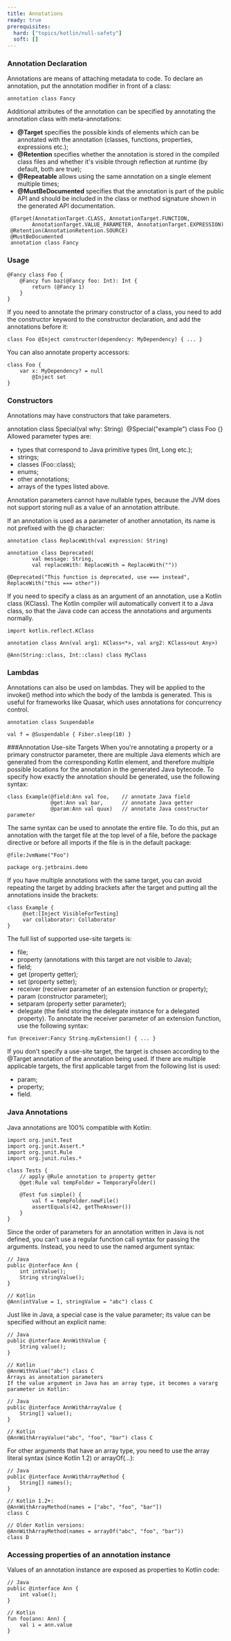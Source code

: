 ```yaml
---
title: Annotations
ready: true
prerequisites:
  hard: ["topics/kotlin/null-safety"]
  soft: []
---
```

### Annotation Declaration
Annotations are means of attaching metadata to code. To declare an annotation, put the annotation modifier in front of a class:

```
annotation class Fancy
```
Additional attributes of the annotation can be specified by annotating the annotation class with meta-annotations:

- __@Target__ specifies the possible kinds of elements which can be annotated with the annotation (classes, functions, properties, expressions etc.);
- __@Retention__ specifies whether the annotation is stored in the compiled class files and whether it's visible through reflection at runtime (by default, both are true);
- __@Repeatable__ allows using the same annotation on a single element multiple times;
- __@MustBeDocumented__ specifies that the annotation is part of the public API and should be included in the class or method signature shown in the generated API documentation.
```
 @Target(AnnotationTarget.CLASS, AnnotationTarget.FUNCTION,
        AnnotationTarget.VALUE_PARAMETER, AnnotationTarget.EXPRESSION)
 @Retention(AnnotationRetention.SOURCE)
 @MustBeDocumented
 annotation class Fancy
```
### Usage
```
@Fancy class Foo {
    @Fancy fun baz(@Fancy foo: Int): Int {
        return (@Fancy 1)
    }
}
```
If you need to annotate the primary constructor of a class, you need to add the constructor keyword to the constructor declaration, and add the annotations before it:
```
class Foo @Inject constructor(dependency: MyDependency) { ... }
```
You can also annotate property accessors:
```
class Foo {
    var x: MyDependency? = null
        @Inject set
}
```
### Constructors
Annotations may have constructors that take parameters.

annotation class Special(val why: String)
​
@Special("example") class Foo {}
Allowed parameter types are:

- types that correspond to Java primitive types (Int, Long etc.);
- strings;
- classes (Foo::class);
- enums;
- other annotations;
- arrays of the types listed above.

Annotation parameters cannot have nullable types, because the JVM does not support storing null as a value of an annotation attribute.

If an annotation is used as a parameter of another annotation, its name is not prefixed with the @ character:
```
annotation class ReplaceWith(val expression: String)
​
annotation class Deprecated(
        val message: String,
        val replaceWith: ReplaceWith = ReplaceWith(""))
​
@Deprecated("This function is deprecated, use === instead", ReplaceWith("this === other"))
```
If you need to specify a class as an argument of an annotation, use a Kotlin class (KClass). The Kotlin compiler will automatically convert it to a Java class, so that the Java code can access the annotations and arguments normally.
```
import kotlin.reflect.KClass
​
annotation class Ann(val arg1: KClass<*>, val arg2: KClass<out Any>)
​
@Ann(String::class, Int::class) class MyClass
```
### Lambdas
Annotations can also be used on lambdas. They will be applied to the invoke() method into which the body of the lambda is generated. This is useful for frameworks like Quasar, which uses annotations for concurrency control.
```
annotation class Suspendable
​
val f = @Suspendable { Fiber.sleep(10) }
```
###Annotation Use-site Targets
When you're annotating a property or a primary constructor parameter, there are multiple Java elements which are generated from the corresponding Kotlin element, and therefore multiple possible locations for the annotation in the generated Java bytecode. To specify how exactly the annotation should be generated, use the following syntax:
```
class Example(@field:Ann val foo,    // annotate Java field
              @get:Ann val bar,      // annotate Java getter
              @param:Ann val quux)   // annotate Java constructor parameter
```
The same syntax can be used to annotate the entire file. To do this, put an annotation with the target file at the top level of a file, before the package directive or before all imports if the file is in the default package:
```
@file:JvmName("Foo")
​
package org.jetbrains.demo
```
If you have multiple annotations with the same target, you can avoid repeating the target by adding brackets after the target and putting all the annotations inside the brackets:
```
class Example {
     @set:[Inject VisibleForTesting]
     var collaborator: Collaborator
}
```
The full list of supported use-site targets is:

- file;
- property (annotations with this target are not visible to Java);
- field;
- get (property getter);
- set (property setter);
- receiver (receiver parameter of an extension function or property);
- param (constructor parameter);
- setparam (property setter parameter);
- delegate (the field storing the delegate instance for a delegated property).
To annotate the receiver parameter of an extension function, use the following syntax:
```
fun @receiver:Fancy String.myExtension() { ... }
```
If you don't specify a use-site target, the target is chosen according to the @Target annotation of the annotation being used. If there are multiple applicable targets, the first applicable target from the following list is used:

- param;
- property;
- field.
### Java Annotations
Java annotations are 100% compatible with Kotlin:
```
import org.junit.Test
import org.junit.Assert.*
import org.junit.Rule
import org.junit.rules.*
​
class Tests {
    // apply @Rule annotation to property getter
    @get:Rule val tempFolder = TemporaryFolder()
​
    @Test fun simple() {
        val f = tempFolder.newFile()
        assertEquals(42, getTheAnswer())
    }
}
```
Since the order of parameters for an annotation written in Java is not defined, you can't use a regular function call syntax for passing the arguments. Instead, you need to use the named argument syntax:
```
// Java
public @interface Ann {
    int intValue();
    String stringValue();
}
```
```
// Kotlin
@Ann(intValue = 1, stringValue = "abc") class C
```
Just like in Java, a special case is the value parameter; its value can be specified without an explicit name:
```
// Java
public @interface AnnWithValue {
    String value();
}
```
```
// Kotlin
@AnnWithValue("abc") class C
Arrays as annotation parameters
If the value argument in Java has an array type, it becomes a vararg parameter in Kotlin:
```
```
// Java
public @interface AnnWithArrayValue {
    String[] value();
}
```
```
// Kotlin
@AnnWithArrayValue("abc", "foo", "bar") class C
```
For other arguments that have an array type, you need to use the array literal syntax (since Kotlin 1.2) or arrayOf(...):
```
// Java
public @interface AnnWithArrayMethod {
    String[] names();
}
```
```
// Kotlin 1.2+:
@AnnWithArrayMethod(names = ["abc", "foo", "bar"]) 
class C
```
```
// Older Kotlin versions:
@AnnWithArrayMethod(names = arrayOf("abc", "foo", "bar")) 
class D
```
### Accessing properties of an annotation instance
Values of an annotation instance are exposed as properties to Kotlin code:
```
// Java
public @interface Ann {
    int value();
}
```
```
// Kotlin
fun foo(ann: Ann) {
    val i = ann.value
}
```
